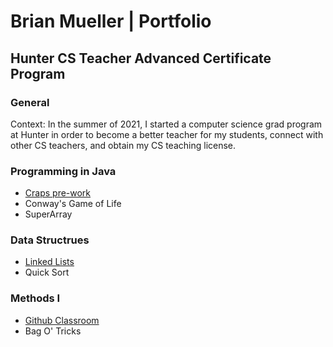 # Brian Mueller | Portfolio
## Hunter CS Teacher Advanced Certificate Program

### General
Context: In the summer of 2021, I started a computer science grad program at Hunter in order to become a better teacher for my students, connect with other CS teachers, and obtain my CS teaching license.

### Programming in Java
* [Craps pre-work](programming/craps.md)
* Conway's Game of Life
* SuperArray

### Data Structrues
* [Linked Lists](ds/ll.md)
* Quick Sort

### Methods I
* [Github Classroom](methods1/githubClassroom.md)
* Bag O' Tricks
